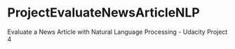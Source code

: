 # ProjectEvaluateNewsArticleNLP
Evaluate a News Article with Natural Language Processing - Udacity Project 4
